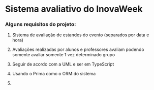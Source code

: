 # Sistema avaliativo do InovaWeek

 ### Alguns requisitos do projeto:

1.	Sistema de avaliação de estandes do evento (separados por data e hora)

2.	Avaliações realizadas por alunos e professores avaliam podendo somente avaliar somente 1 vez determinado grupo

3.	Seguir de acordo com a UML e ser em TypeScript

4.  Usando o Prima como o ORM do sistema

5. 